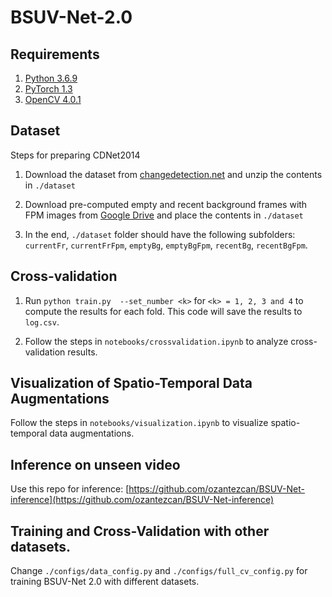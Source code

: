 # BSUV-Net-2.0

## Requirements
1. [Python 3.6.9](https://www.python.org/)
2. [PyTorch 1.3](https://pytorch.org/)
3. [OpenCV 4.0.1](https://opencv.org/releases/)

## Dataset
Steps for preparing CDNet2014
1. Download the dataset from [changedetection.net](http://changedetection.net/) and unzip the contents in `./dataset`

2. Download pre-computed empty and recent background frames with FPM images from [Google Drive](https://drive.google.com/drive/folders/1fskxV1paCsoZvqTVLjnlAdPOCHk1_XmF?usp=sharing) and place the contents in `./dataset`

3. In the end, `./dataset` folder should have the following subfolders: `currentFr`, `currentFrFpm`, `emptyBg`, `emptyBgFpm`, `recentBg`, `recentBgFpm`.

## Cross-validation

1. Run `python train.py  --set_number <k>` for `<k> = 1, 2, 3 and 4` to compute the results for each fold. This code will save the results to `log.csv`.

2. Follow the steps in `notebooks/crossvalidation.ipynb` to analyze cross-validation results.

## Visualization of Spatio-Temporal Data Augmentations
Follow the steps in `notebooks/visualization.ipynb` to visualize spatio-temporal data augmentations.

## Inference on unseen video
Use this repo for inference: [https://github.com/ozantezcan/BSUV-Net-inference](https://github.com/ozantezcan/BSUV-Net-inference)

## Training and Cross-Validation with other datasets.
Change `./configs/data_config.py` and `./configs/full_cv_config.py` for training BSUV-Net 2.0 with different datasets.

